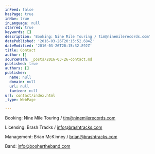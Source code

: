 ```yaml
---
inFeed: false
hasPage: true
inNav: true
inLanguage: null
starred: true
keywords: []
description: 'Booking: Nine Mile Touring / tim@ninemilerecords.com'
datePublished: '2016-03-26T20:15:52.684Z'
dateModified: '2016-03-26T20:15:32.892Z'
title: Contact
author: []
sourcePath: _posts/2016-03-26-contact.md
published: true
authors: []
publisher:
  name: null
  domain: null
  url: null
  favicon: null
url: contact/index.html
_type: WebPage

---
```

Booking: Nine Mile Touring / tim@ninemilerecords.com

Licensing: Brash Tracks / info@brashtracks.com

Management: Brian McKinney / brian@brashtracks.com

Band: info@boohertheband.com